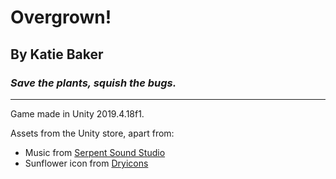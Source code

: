 # Overgrown!
## By Katie Baker

### *Save the plants, squish the bugs.*

---

Game made in Unity 2019.4.18f1.

Assets from the Unity store, apart from:
* Music from [Serpent Sound Studio](https://www.serpentsoundstudios.com/royalty-free-music)
* Sunflower icon from [Dryicons](https://dryicons.com/icon/flat-sunflower-icon-8081)
